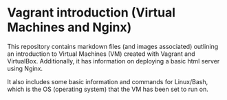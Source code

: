 # Vagrant introduction (Virtual Machines and Nginx)

This repository contains markdown files (and images associated) outlining an introduction to Virtual Machines (VM) created with Vagrant and VirtualBox. Additionally, it has information on deploying a basic html server using Nginx.

It also includes some basic information and commands for Linux/Bash, which is the OS (operating system) that the VM has been set to run on.
